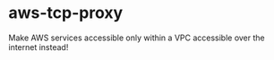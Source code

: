 # aws-tcp-proxy
Make AWS services accessible only within a VPC accessible over the internet instead!
